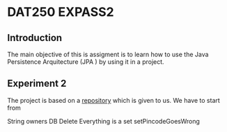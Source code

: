 # DAT250 EXPASS2
## Introduction 
The main objective of this is assigment is to learn how to use the Java Persistence Arquitecture (JPA
) by using it in a project. 

## Experiment 2
The project is based on a [repository](https://github.com/timKraeuter/dat250-jpa-example) which is given to us. We have to start from 


String owners
DB Delete
Everything is a set
setPincodeGoesWrong
